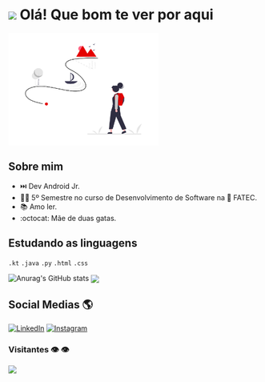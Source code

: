 <h1><img src="https://raw.githubusercontent.com/iampavangandhi/iampavangandhi/master/gifs/Hi.gif" width="30px"> Olá! Que bom te ver por aqui</h1>
 <img align="center" width="300px" src="aventura.png" />

## Sobre mim
- ⏭️ Dev Android Jr.
- 👩‍🎓 5º Semestre no curso de Desenvolvimento de Software na 🏫 FATEC.
- 📚 Amo ler.
- :octocat: Mãe de duas gatas.

## Estudando as linguagens
 `.kt` `.java` `.py`  `.html`  `.css`

![Anurag's GitHub stats](https://github-readme-stats.vercel.app/api?username=paulademelo&show_icons=true&theme=radical)
<img  align="center"  src="https://github-readme-stats.anuraghazra1.vercel.app/api/top-langs/?username=paulademelo&theme=dark&hide_border=true&no-bg=true&no-frame=true&langs_count=10"/>


## Social Medias 🌎
[![LinkedIn](https://img.shields.io/badge/linkedin-%230077B5.svg?style=for-the-badge&logo=linkedin&logoColor=white)](https://www.linkedin.com/in/paulademelo/)
[![Instagram](https://img.shields.io/badge/Instagram-%23E4405F.svg?style=for-the-badge&logo=Instagram&logoColor=white)](https://www.instagram.com/paulameloti/)

### Visitantes 👁️ 👁️  
  <img alingn="center" src="https://profile-counter.glitch.me/paulademelo/count.svg" />
   
<!--
**paulademelo/paulademelo** is a ✨ _special_ ✨ repository because its `README.md` (this file) appears on your GitHub profile.

Here are some ideas to get you started:

- 🔭 I’m currently working on ...
- 🌱 I’m currently learning ...
- 👯 I’m looking to collaborate on ...
- 🤔 I’m looking for help with ...
- 💬 Ask me about ...
- 📫 How to reach me: ...
- 😄 Pronouns: ...
- ⚡ Fun fact: ...
-->
